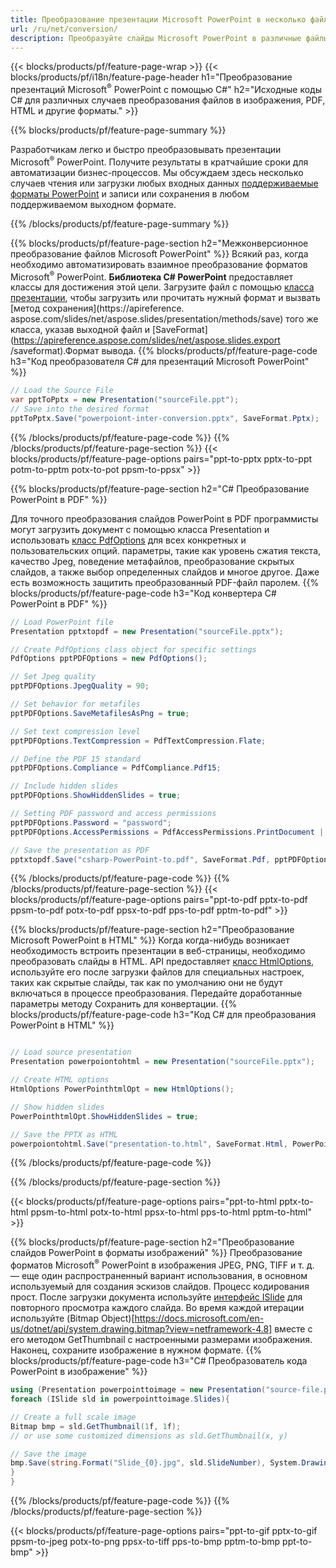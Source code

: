 ```yaml
---
title: Преобразование презентации Microsoft PowerPoint в несколько файлов с использованием C#
url: /ru/net/conversion/
description: Преобразуйте слайды Microsoft PowerPoint в различные файлы, включая PDF, HTML и графические форматы, на платформах .NET Framework, .NET Core, Windows Azure, Mono или Xamarin.
---
```


{{< blocks/products/pf/feature-page-wrap >}}
{{< blocks/products/pf/i18n/feature-page-header h1="Преобразование презентаций Microsoft<sup>®</sup> PowerPoint с помощью C#" h2="Исходные коды C# для различных случаев преобразования файлов в изображения, PDF, HTML и другие форматы." >}}

{{% blocks/products/pf/feature-page-summary %}}

Разработчикам легко и быстро преобразовывать презентации Microsoft<sup>®</sup> PowerPoint. Получите результаты в кратчайшие сроки для автоматизации бизнес-процессов. Мы обсуждаем здесь несколько случаев чтения или загрузки любых входных данных [поддерживаемые форматы PowerPoint](https://docs.aspose.com/slides/net/supported-file-formats/) и записи или сохранения в любом поддерживаемом выходном формате. 

{{% /blocks/products/pf/feature-page-summary  %}}

{{% blocks/products/pf/feature-page-section  h2="Межконверсионное преобразование файлов Microsoft PowerPoint" %}}
Всякий раз, когда необходимо автоматизировать взаимное преобразование форматов Microsoft<sup>®</sup> PowerPoint. **Библиотека C# PowerPoint** предоставляет классы для достижения этой цели. Загрузите файл с помощью [класса презентации](https://apireference.aspose.com/net/slides/aspose.slides/presentation), чтобы загрузить или прочитать нужный формат и вызвать [метод сохранения](https://apireference. aspose.com/slides/net/aspose.slides/presentation/methods/save) того же класса, указав выходной файл и [SaveFormat](https://apireference.aspose.com/slides/net/aspose.slides.export /saveformat).Формат вывода. 
{{% blocks/products/pf/feature-page-code h3="Код преобразователя C# для презентаций Microsoft PowerPoint" %}}

```cs
// Load the Source File
var pptToPptx = new Presentation("sourceFile.ppt");
// Save into the desired format
pptToPptx.Save("powerpoiont-inter-conversion.pptx", SaveFormat.Pptx);   
```
{{% /blocks/products/pf/feature-page-code  %}}
{{% /blocks/products/pf/feature-page-section %}}
{{< blocks/products/pf/feature-page-options pairs="ppt-to-pptx pptx-to-ppt potm-to-pptm potx-to-pot ppsm-to-ppsx" >}}


{{% blocks/products/pf/feature-page-section  h2="C# Преобразование PowerPoint в PDF" %}}

Для точного преобразования слайдов PowerPoint в PDF программисты могут загрузить документ с помощью класса Presentation и использовать [класс PdfOptions](https://apireference.aspose.com/slides/net/aspose.slides.export/pdfoptions) для всех конкретных и пользовательских опций. параметры, такие как уровень сжатия текста, качество Jpeg, поведение метафайлов, преобразование скрытых слайдов, а также выбор определенных слайдов и многое другое. Даже есть возможность защитить преобразованный PDF-файл паролем.
{{% blocks/products/pf/feature-page-code h3="Код конвертера C# PowerPoint в PDF" %}}

```cs
// Load PowerPoint file
Presentation pptxtopdf = new Presentation("sourceFile.pptx");

// Create PdfOptions class object for specific settings
PdfOptions pptPDFOptions = new PdfOptions();

// Set Jpeg quality
pptPDFOptions.JpegQuality = 90;

// Set behavior for metafiles
pptPDFOptions.SaveMetafilesAsPng = true;

// Set text compression level
pptPDFOptions.TextCompression = PdfTextCompression.Flate;

// Define the PDF 15 standard
pptPDFOptions.Compliance = PdfCompliance.Pdf15;

// Include hidden slides
pptPDFOptions.ShowHiddenSlides = true;

// Setting PDF password and access permissions
pptPDFOptions.Password = "password";
pptPDFOptions.AccessPermissions = PdfAccessPermissions.PrintDocument | PdfAccessPermissions.HighQualityPrint;

// Save the presentation as PDF
pptxtopdf.Save("csharp-PowerPoint-to.pdf", SaveFormat.Pdf, pptPDFOptions);

```
{{% /blocks/products/pf/feature-page-code  %}}
{{% /blocks/products/pf/feature-page-section %}}
{{< blocks/products/pf/feature-page-options pairs="ppt-to-pdf pptx-to-pdf ppsm-to-pdf potx-to-pdf ppsx-to-pdf pps-to-pdf pptm-to-pdf" >}}


{{% blocks/products/pf/feature-page-section  h2="Преобразование Microsoft PowerPoint в HTML" %}}
Когда когда-нибудь возникает необходимость встроить презентации в веб-страницы, необходимо преобразовать слайды в HTML. API предоставляет [класс HtmlOptions](https://apireference.aspose.com/slides/net/aspose.slides.export/htmloptions), используйте его после загрузки файлов для специальных настроек, таких как скрытые слайды, так как по умолчанию они не будут включаться в процессе преобразования. Передайте доработанные параметры методу Сохранить для конвертации.
{{% blocks/products/pf/feature-page-code h3="Код C# для преобразования PowerPoint в HTML" %}}

```cs

// Load source presentation 
Presentation powerpoiontohtml = new Presentation("sourceFile.pptx");

// Create HTML options
HtmlOptions PowerPointhtmlOpt = new HtmlOptions();

// Show hidden slides
PowerPointhtmlOpt.ShowHiddenSlides = true;

// Save the PPTX as HTML
powerpoiontohtml.Save("presentation-to.html", SaveFormat.Html, PowerPointhtmlOpt); 

```
{{% /blocks/products/pf/feature-page-code %}}

{{% /blocks/products/pf/feature-page-section %}}

{{< blocks/products/pf/feature-page-options pairs="ppt-to-html pptx-to-html ppsm-to-html potx-to-html ppsx-to-html pps-to-html pptm-to-html" >}}

{{% blocks/products/pf/feature-page-section  h2="Преобразование слайдов PowerPoint в форматы изображений" %}}
Преобразование форматов Microsoft<sup>®</sup> PowerPoint в изображения JPEG, PNG, TIFF и т. д. — еще один распространенный вариант использования, в основном используемый для создания эскизов слайдов. Процесс кодирования прост. После загрузки документа используйте [интерфейс ISlide](https://apireference.aspose.com/net/slides/aspose.slides/islide) для повторного просмотра каждого слайда. Во время каждой итерации используйте (Bitmap Object)[https://docs.microsoft.com/en-us/dotnet/api/system.drawing.bitmap?view=netframework-4.8] вместе с его методом GetThumbnail с настроенными размерами изображения. Наконец, сохраните изображение в нужном формате.
{{% blocks/products/pf/feature-page-code h3="C# Преобразователь кода PowerPoint в изображение" %}}
```cs
using (Presentation powerpointtoimage = new Presentation("source-file.ppt")){
foreach (ISlide sld in powerpointtoimage.Slides){

// Create a full scale image
Bitmap bmp = sld.GetThumbnail(1f, 1f);
// or use some customized dimensions as sld.GetThumbnail(x, y)

// Save the image
bmp.Save(string.Format("Slide_{0}.jpg", sld.SlideNumber), System.Drawing.Imaging.ImageFormat.Jpeg);
}
}
```
{{% /blocks/products/pf/feature-page-code %}}
{{% /blocks/products/pf/feature-page-section %}}

{{< blocks/products/pf/feature-page-options pairs="ppt-to-gif pptx-to-gif ppsm-to-jpeg potx-to-png ppsx-to-tiff pps-to-bmp pptm-to-bmp ppt-to-bmp" >}}